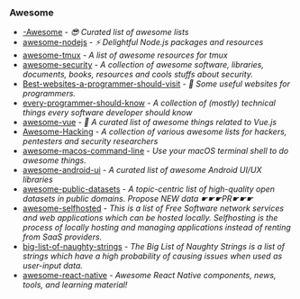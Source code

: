 ### Awesome

- [-Awesome](https://github.com/sindresorhus/awesome) - _😎 Curated list of awesome lists_
- [awesome-nodejs](https://github.com/sindresorhus/awesome-nodejs) - _⚡️ Delightful Node.js packages and resources_
- [awesome-tmux](https://github.com/rothgar/awesome-tmux) - _A list of awesome resources for tmux_
- [awesome-security](https://github.com/sbilly/awesome-security) - _A collection of awesome software, libraries, documents, books, resources and cools stuffs about security._
- [Best-websites-a-programmer-should-visit](https://github.com/sdmg15/Best-websites-a-programmer-should-visit) - _🔗 Some useful websites for programmers._
- [every-programmer-should-know](https://github.com/mtdvio/every-programmer-should-know) - _A collection of (mostly) technical things every software developer should know_
- [awesome-vue](https://github.com/vuejs/awesome-vue) - _🎉 A curated list of awesome things related to Vue.js_
- [Awesome-Hacking](https://github.com/Hack-with-Github/Awesome-Hacking) - _A collection of various awesome lists for hackers, pentesters and security researchers_
- [awesome-macos-command-line](https://github.com/herrbischoff/awesome-macos-command-line) - _Use your macOS terminal shell to do awesome things._
- [awesome-android-ui](https://github.com/wasabeef/awesome-android-ui) - _A curated list of awesome Android UI/UX libraries_
- [awesome-public-datasets](https://github.com/awesomedata/awesome-public-datasets) - _A topic-centric list of high-quality open datasets in public domains. Propose NEW data ☛☛☛PR☛☛☛_
- [awesome-selfhosted](https://github.com/Kickball/awesome-selfhosted) - _This is a list of Free Software network services and web applications which can be hosted locally. Selfhosting is the process of locally hosting and managing applications instead of renting from SaaS providers._
- [big-list-of-naughty-strings](https://github.com/minimaxir/big-list-of-naughty-strings) - _The Big List of Naughty Strings is a list of strings which have a high probability of causing issues when used as user-input data._
- [awesome-react-native](https://github.com/jondot/awesome-react-native) - _Awesome React Native components, news, tools, and learning material!_
